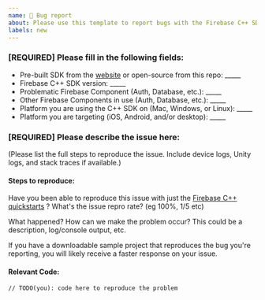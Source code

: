 ```yaml
---
name: 🐞 Bug report
about: Please use this template to report bugs with the Firebase C++ SDK.
labels: new
---
```

<!-- DO NOT DELETE
validate_template=true
template_path=.github/ISSUE_TEMPLATE/issue.md
-->

### [REQUIRED] Please fill in the following fields:

  * Pre-built SDK from the [website](https://firebase.google.com/download/cpp) or open-source from this repo: _____
  * Firebase C++ SDK version: _____
  * Problematic Firebase Component (Auth, Database, etc.): _____
  * Other Firebase Components in use (Auth, Database, etc.): _____
  * Platform you are using the C++ SDK on (Mac, Windows, or Linux): _____
  * Platform you are targeting (iOS, Android, and/or desktop): _____

### [REQUIRED] Please describe the issue here:

(Please list the full steps to reproduce the issue. Include device logs, Unity logs, and stack traces if available.)

#### Steps to reproduce:

Have you been able to reproduce this issue with just the [Firebase C++ quickstarts](https://github.com/firebase/quickstart-cpp) ?
What's the issue repro rate? (eg 100%, 1/5 etc)

What happened? How can we make the problem occur?
This could be a description, log/console output, etc.

If you have a downloadable sample project that reproduces the bug you're reporting, you will
likely receive a faster response on your issue.

#### Relevant Code:

```
// TODO(you): code here to reproduce the problem
```
